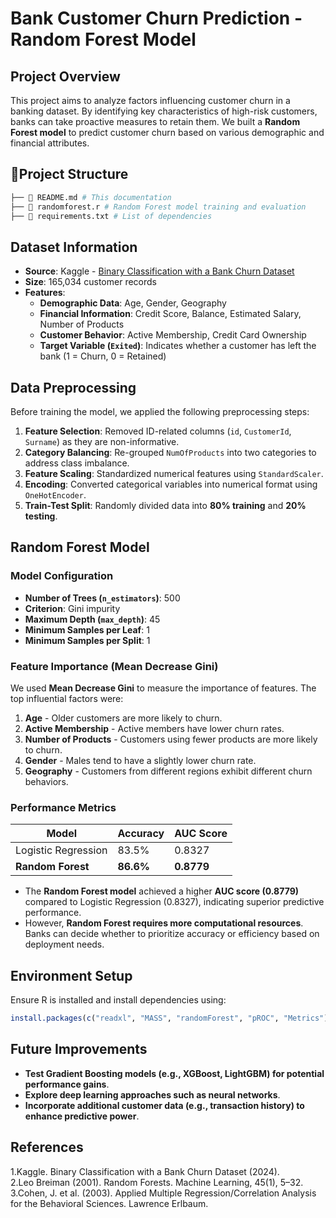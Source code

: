 # Bank Customer Churn Prediction - Random Forest Model

## Project Overview
This project aims to analyze factors influencing customer churn in a banking dataset. By identifying key characteristics of high-risk customers, banks can take proactive measures to retain them. We built a **Random Forest model** to predict customer churn based on various demographic and financial attributes.

## 📂Project Structure
```bash
├── 📄 README.md # This documentation 
├── 📄 randomforest.r # Random Forest model training and evaluation 
├── 📄 requirements.txt # List of dependencies 
```

## Dataset Information
- **Source**: Kaggle - [Binary Classification with a Bank Churn Dataset](https://www.kaggle.com/competitions/playground-series-s4e1/overview)
- **Size**: 165,034 customer records
- **Features**:
  - **Demographic Data**: Age, Gender, Geography
  - **Financial Information**: Credit Score, Balance, Estimated Salary, Number of Products
  - **Customer Behavior**: Active Membership, Credit Card Ownership
  - **Target Variable (`Exited`)**: Indicates whether a customer has left the bank (1 = Churn, 0 = Retained)

## Data Preprocessing
Before training the model, we applied the following preprocessing steps:
1. **Feature Selection**: Removed ID-related columns (`id`, `CustomerId`, `Surname`) as they are non-informative.
2. **Category Balancing**: Re-grouped `NumOfProducts` into two categories to address class imbalance.
3. **Feature Scaling**: Standardized numerical features using `StandardScaler`.
4. **Encoding**: Converted categorical variables into numerical format using `OneHotEncoder`.
5. **Train-Test Split**: Randomly divided data into **80% training** and **20% testing**.

## Random Forest Model
### **Model Configuration**
- **Number of Trees (`n_estimators`)**: 500
- **Criterion**: Gini impurity
- **Maximum Depth (`max_depth`)**: 45
- **Minimum Samples per Leaf**: 1
- **Minimum Samples per Split**: 1

### **Feature Importance (Mean Decrease Gini)**
We used **Mean Decrease Gini** to measure the importance of features. The top influential factors were:
1. **Age** - Older customers are more likely to churn.
2. **Active Membership** - Active members have lower churn rates.
3. **Number of Products** - Customers using fewer products are more likely to churn.
4. **Gender** - Males tend to have a slightly lower churn rate.
5. **Geography** - Customers from different regions exhibit different churn behaviors.

### **Performance Metrics**
| Model           | Accuracy | AUC Score |
|----------------|----------|-----------|
| Logistic Regression | 83.5% | 0.8327 |
| **Random Forest** | **86.6%** | **0.8779** |

- The **Random Forest model** achieved a higher **AUC score (0.8779)** compared to Logistic Regression (0.8327), indicating superior predictive performance.
- However, **Random Forest requires more computational resources**. Banks can decide whether to prioritize accuracy or efficiency based on deployment needs.

## Environment Setup
Ensure R is installed and install dependencies using:
```r
install.packages(c("readxl", "MASS", "randomForest", "pROC", "Metrics"))
```

## Future Improvements
- **Test Gradient Boosting models (e.g., XGBoost, LightGBM) for potential performance gains**.
- **Explore deep learning approaches such as neural networks**.
- **Incorporate additional customer data (e.g., transaction history) to enhance predictive power**.

## References
1.Kaggle. Binary Classification with a Bank Churn Dataset (2024).  
2.Leo Breiman (2001). Random Forests. Machine Learning, 45(1), 5–32.  
3.Cohen, J. et al. (2003). Applied Multiple Regression/Correlation Analysis for the Behavioral Sciences. Lawrence Erlbaum.

